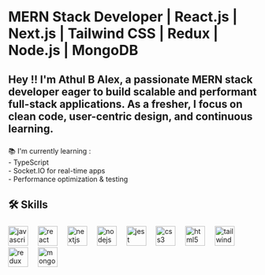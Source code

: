 <h1 align="left">MERN Stack Developer | React.js | Next.js | Tailwind CSS | Redux | Node.js | MongoDB</h1>

###

<p align="left"></p>

###

<h2 align="left">Hey !!  I'm Athul B Alex, a passionate MERN stack developer eager to build scalable and performant full-stack applications. As a fresher, I focus on clean code, user-centric design, and continuous learning.</h2>

###

<p align="left">📚 I'm currently learning :<br>- TypeScript<br>- Socket.IO for real-time apps<br>- Performance optimization & testing</p>

###

<h2 align="left">🛠️ Skills</h2>

###

<div align="left">
  <img src="https://cdn.jsdelivr.net/gh/devicons/devicon/icons/javascript/javascript-original.svg" height="40" alt="javascript logo"  />
  <img width="12" />
  <img src="https://cdn.jsdelivr.net/gh/devicons/devicon/icons/react/react-original.svg" height="40" alt="react logo"  />
  <img width="12" />
  <img src="https://cdn.jsdelivr.net/gh/devicons/devicon/icons/nextjs/nextjs-original.svg" height="40" alt="nextjs logo"  />
  <img width="12" />
  <img src="https://cdn.jsdelivr.net/gh/devicons/devicon/icons/nodejs/nodejs-original.svg" height="40" alt="nodejs logo"  />
  <img width="12" />
  <img src="https://cdn.jsdelivr.net/gh/devicons/devicon/icons/jest/jest-plain.svg" height="40" alt="jest logo"  />
  <img width="12" />
  <img src="https://cdn.jsdelivr.net/gh/devicons/devicon/icons/css3/css3-original.svg" height="40" alt="css3 logo"  />
  <img width="12" />
  <img src="https://cdn.jsdelivr.net/gh/devicons/devicon/icons/html5/html5-original.svg" height="40" alt="html5 logo"  />
  <img width="12" />
  <img src="https://cdn.jsdelivr.net/gh/devicons/devicon/icons/tailwindcss/tailwindcss-original-wordmark.svg" height="40" alt="tailwindcss logo"  />
  <img width="12" />
  <img src="https://cdn.jsdelivr.net/gh/devicons/devicon/icons/redux/redux-original.svg" height="40" alt="redux logo"  />
  <img width="12" />
  <img src="https://cdn.jsdelivr.net/gh/devicons/devicon/icons/mongodb/mongodb-original.svg" height="40" alt="mongodb logo"  />
</div>

###

<p align="left"></p>

###

<p align="left"></p>

###

<p align="left"></p>

###

<p align="left"></p>

###

<p align="left"></p>

###

<p align="left"></p>

###

<p align="left"></p>

###
